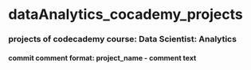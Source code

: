# dataAnalytics_cocademy_projects

### projects of codecademy course: Data Scientist: Analytics

#### commit comment format: project_name - comment text
